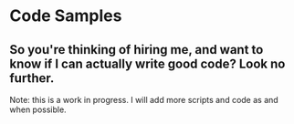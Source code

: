 # Code Samples

## So you're thinking of hiring me, and want to know if I can actually write good code? Look no further.



Note: this is a work in progress. I will add more scripts and code as and when possible.
